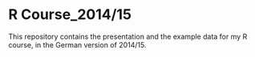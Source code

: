 # R Course_2014/15

This repository contains the presentation and the example data for my R course, in the German version of 2014/15.